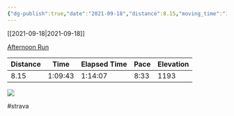 ```yaml
---
{"dg-publish":true,"date":"2021-09-18","distance":8.15,"moving_time":"1:09:43","elapsed_time":"1:14:07","pace":"8:33","total_elevation_gain":1193,"url":"https://www.strava.com/activities/5982828139","permalink":"/01-personal/strava/2021-09-18-afternoon-run/","dgPassFrontmatter":true}
---
```



[[2021-09-18\|2021-09-18]]

[Afternoon Run](https://www.strava.com/activities/5982828139)

| Distance | Time    | Elapsed Time | Pace | Elevation |
| -------- | ------- | ------------ | ---- | --------- |
| 8.15     | 1:09:43 | 1:14:07      | 8:33 | 1193      |



    
![](https://dgtzuqphqg23d.cloudfront.net/aQgZx_IjldqYOIkqsjleOQIbNPbO-ilPuCD0i4rWZKE-768x576.jpg)

    

#strava
